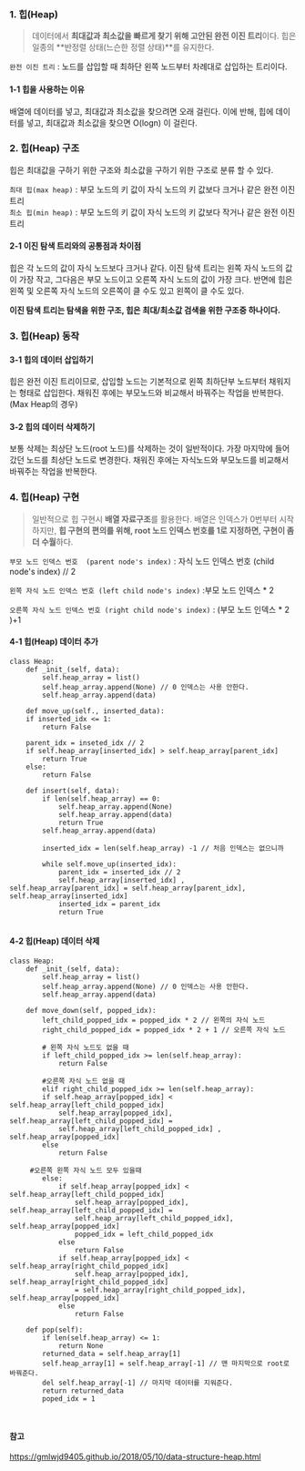 ###  1. 힙(Heap) 

> 데이터에서 **최대값과 최소값을 빠르게 찾기 위해 고안된 완전 이진 트리**이다. 힙은 일종의 **반정렬 상태(느슨한 정렬 상태)**를 유지한다.

`완전 이진 트리` : 노드를 삽입할 때 최하단 왼쪽 노드부터 차례대로 삽입하는 트리이다.

#### 1-1 힙을 사용하는 이유

배열에 데이터를 넣고, 최대값과 최소값을 찾으려면 오래 걸린다.
이에 반해, 힙에 데이터를 넣고, 최대값과 최소값을 찾으면 O(logn) 이 걸린다.

### 2. 힙(Heap) 구조

힙은 최대값을 구하기 위한 구조와 최소값을 구하기 위한 구조로 분류 할 수 있다.

`최대 힙(max heap)` : 부모 노드의 키 값이 자식 노드의 키 값보다 크거나 같은 완전 이진 트리 <br>
`최소 힙(min heap)` : 부모 노드의 키 값이 자식 노드의 키 값보다 작거나 같은 완전 이진 트리 <br>

#### 2-1 이진 탐색 트리와의 공통점과 차이점

힙은 각 노드의 값이 자식 노드보다 크거나 같다. 
이진 탐색 트리는 왼쪽 자식 노드의 값이 가장 작고, 그다음은 부모 노드이고 오른쪽 자식 노드의 값이 가장 크다. 반면에 힙은 왼쪽 및 오른쪽 자식 노드의 오른쪽이 클 수도 있고 왼쪽이 클 수도 있다.

**이진 탐색 트리는 탐색을 위한 구조, 힙은 최대/최소값 검색을 위한 구조중 하나이다.**

### 3. 힙(Heap) 동작

#### 3-1 힙의 데이터 삽입하기

힙은 완전 이진 트리이므로, 삽입할 노드는 기본적으로 왼쪽 최하단부 노드부터 채워지는 형태로 삽입한다. 
채워진 후에는 부모노드와 비교해서 바꿔주는 작업을 반복한다. (Max Heap의 경우) 

#### 3-2 힙의 데이터 삭제하기

보통 삭제는 최상단 노드(root 노드)를 삭제하는 것이 일반적이다.
가장 마지막에 들어갔던 노드를 최상단 노드로 변경한다. 
채워진 후에는 자식노드와 부모노드를 비교해서 바꿔주는 작업을 반복한다.

### 4. 힙(Heap) 구현

> 일반적으로 힙 구현시 **배열 자료구조**를 활용한다. 
> 배열은 인덱스가 0번부터 시작하지만, **힙 구현의 편의를 위해, root 노드 인덱스 번호를 1로 지정하면, 구현이 좀 더 수월**하다.

`부모 노드 인덱스 번호  (parent node's index)` : 자식 노드 인덱스 번호 (child node's index) // 2

`왼쪽 자식 노드 인덱스 번호 (left child node's index)` :부모 노드 인덱스 * 2

`오른쪽 자식 노드 인덱스 번호 (right child node's index)` : (부모 노드 인덱스 * 2 )+1

#### 4-1 힙(Heap) 데이터 추가

```
class Heap:
	def _init_(self, data):
		self.heap_array = list()
		self.heap_array.append(None) // 0 인덱스는 사용 안한다.
		self.heap_array.append(data)
		
	def move_up(self., inserted_data):
	if inserted_idx <= 1:
		return False
	
	parent_idx = inseted_idx // 2
	if self.heap_array[inserted_idx] > self.heap_array[parent_idx]
		return True
	else:
		return False
  
	def insert(self, data):
		if len(self.heap_array) == 0:
			self.heap_array.append(None)
			self.heap_array.append(data)
			return True
		self.heap_array.append(data)
		
		inserted_idx = len(self.heap_array) -1 // 처음 인덱스는 없으니까
		
		while self.move_up(inserted_idx):
			parent_idx = inserted_idx // 2
			self.heap_array[inserted_idx] , self.heap_array[parent_idx] = self.heap_array[parent_idx], self.heap_array[inserted_idx]
			inserted_idx = parent_idx	
			return True
					
```

#### 4-2 힙(Heap) 데이터 삭제

```
class Heap:
	def _init_(self, data):
		self.heap_array = list()
		self.heap_array.append(None) // 0 인덱스는 사용 안한다.
		self.heap_array.append(data)
	
	def move_down(self, popped_idx):
		left_child_popped_idx = popped_idx * 2 // 왼쪽의 자식 노드
		right_child_popped_idx = popped_idx * 2 + 1 // 오른쪽 자식 노드
		
		# 왼쪽 자식 노드도 없을 때
		if left_child_popped_idx >= len(self.heap_array):
			return False
		
		#오른쪽 자식 노드 없을 때
		elif right_child_popped_idx >= len(self.heap_array):
    	if self.heap_array[popped_idx] < self.heap_array[left_child_popped_idx]
    		self.heap_array[popped_idx], self.heap_array[left_child_popped_idx] =
    		self.heap_array[left_child_popped_idx] , self.heap_array[popped_idx]
    	else
    		return False
    	
     #오른쪽 왼쪽 자식 노드 모두 있을때
    	else:
    		if self.heap_array[popped_idx] < self.heap_array[left_child_popped_idx]
    			self.heap_array[popped_idx], self.heap_array[left_child_popped_idx] =
    			self.heap_array[left_child_popped_idx], self.heap_array[popped_idx]
    			popped_idx = left_child_popped_idx
    		else
    			return False
    		if self.heap_array[popped_idx] < self.heap_array[right_child_popped_idx]
    			self.heap_array[popped_idx], self.heap_array[right_child_popped_idx]
    			= self.heap_array[right_child_popped_idx], self.heap_array[popped_idx]
    		else
    			return False
		
	def pop(self):
		if len(self.heap_array) <= 1:
			return None
		returned_data = self.heap_array[1]
		self.heap_array[1] = self.heap_array[-1] // 맨 마지막으로 root로 바꿔준다.
		del self.heap_array[-1] // 마지막 데이터를 지워준다.
		return returned_data
		poped_idx = 1
		
	
```

#### 참고

https://gmlwjd9405.github.io/2018/05/10/data-structure-heap.html